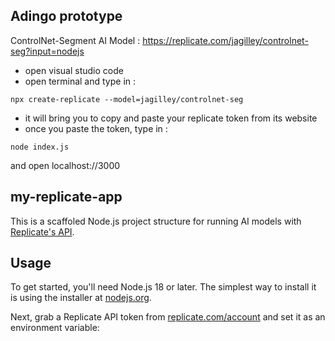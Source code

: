 
## Adingo prototype 

ControlNet-Segment AI Model : https://replicate.com/jagilley/controlnet-seg?input=nodejs

- open visual studio code
- open terminal and type in :

```console
npx create-replicate --model=jagilley/controlnet-seg
```
- it will bring you to copy and paste your replicate token from its website
- once you paste the token, type in : 

```console
node index.js
```

and open localhost://3000




## my-replicate-app

This is a scaffoled Node.js project structure for running AI models with [Replicate's API](https://replicate.com/docs/get-started/nodejs).

## Usage

To get started, you'll need Node.js 18 or later. The simplest way to install it is using the installer at [nodejs.org](https://nodejs.org/).

Next, grab a Replicate API token from [replicate.com/account](http://replicate.com/account) and set it as an environment variable:
